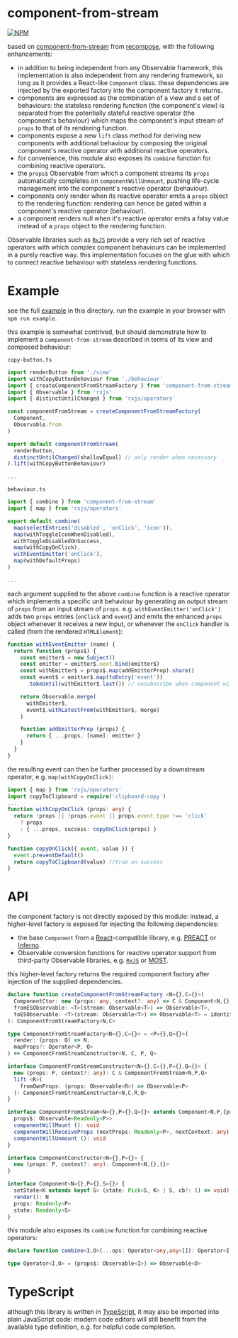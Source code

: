 # component-from-stream
[![NPM](https://nodei.co/npm/component-from-stream.png?compact=true)](https://nodei.co/npm/component-from-stream/)

based on [component-from-stream](https://github.com/acdlite/recompose/blob/master/docs/API.md#componentfromstream)
from [recompose](https://npmjs.com/package/recompose),
with the following enhancements:
* in addition to being independent from any Observable framework,
this implementation is also independent from any rendering framework,
so long as it provides a React-like `Component` class.
these dependencies are injected by the exported factory
into the component factory it returns.
* components are expressed as the combination of a view and a set of behaviours:
the stateless rendering function (the component's view) is separated
from the potentially stateful reactive operator (the component's behaviour)
which maps the component's input stream of `props` to that of its rendering function.
* components expose a new `lift` class method for deriving new components
with additional behaviour by composing the original component's reactive operator
with additional reactive operators.
* for convenience, this module also exposes its `combine` function
for combining reactive operators.
* the `props$` Observable from which a component streams its `props`
automatically completes on `componentWillUnmount`,
pushing life-cycle management into the component's reactive operator (behaviour).
* components only render when its reactive operator emits a `props` object
to the rendering function: rendering can hence be gated
within a component's reactive operator (behaviour).
* a component renders null when it's reactive operator emits a falsy value
instead of a `props` object to the rendering function.

Observable libraries such as [`RxJS`](http://reactivex.io/rxjs/)
provide a very rich set of reactive operators
with which complex component behaviours can be implemented
in a purely reactive way.
this implementation focuses on the glue with which to connect reactive behaviour
with stateless rendering functions.

# Example
see the full [example](./example/index.tsx) in this directory.
run the example in your browser with `npm run example`.

this example is somewhat contrived, but should demonstrate
how to implement a `component-from-stream`
described in terms of its view and composed behaviour:

`copy-button.ts`
```ts
import renderButton from './view'
import withCopyButtonBehaviour from './behaviour'
import { createComponentFromStreamFactory } from 'component-from-stream'
import { Observable } from 'rxjs'
import { distinctUntilChanged } from 'rxjs/operators'

const componentFromStream = createComponentFromStreamFactory(
  Component,
  Observable.from
)

export default componentFromStream(
  renderButton,
  distinctUntilChanged(shallowEqual) // only render when necessary
).lift(withCopyButtonBehaviour)

...
```

`behaviour.ts`
```ts
import { combine } from 'component-from-stream'
import { map } from 'rxjs/operators'

export default combine(
  map(selectEntries('disabled', 'onClick', 'icon')),
  map(withToggleIconWhenDisabled),
  withToggleDisabledOnSuccess,
  map(withCopyOnClick),
  withEventEmitter('onClick'),
  map(withDefaultProps)
)

...
```
each argument supplied to the above `combine` function is a reactive operator
which implements a specific unit behaviour by generating an output stream
of `props` from an input stream of `props`.
e.g. `withEventEmitter('onClick')` adds two `props` entries (`onClick` and `event`)
and emits the enhanced `props` object whenever it receives a new input,
or whenever the `onClick` handler is called (from the rendered `HTMLElement`):
```ts
function withEventEmitter (name) {
  return function (props$) {
    const emitter$ = new Subject()
    const emitter = emitter$.next.bind(emitter$)
    const withEmitter$ = props$.map(addEmitterProp).share()
    const event$ = emitter$.map(toEntry('event'))
      .takeUntil(withEmitter$.last()) // unsubscribe when component will unmount

    return Observable.merge(
      withEmitter$,
      event$.withLatestFrom(withEmitter$, merge)
    )

    function addEmitterProp (props) {
      return { ...props, [name]: emitter }
    }
  }
}
```
the resulting event can then be further processed by a downstream operator,
e.g. `map(withCopyOnClick)`:
```ts
import { map } from 'rxjs/operators'
import copyToClipboard = require('clipboard-copy')
...
function withCopyOnClick (props: any) {
  return !props || !props.event || props.event.type !== 'click'
    ? props
    : { ...props, success: copyOnClick(props) }
}

function copyOnClick({ event, value }) {
  event.preventDefault()
  return copyToClipboard(value) //true on success
}
```

# API
the component factory is not directly exposed by this module:
instead, a higher-level factory is exposed for injecting the following dependencies:
* the base `Component` from a [React](https://reactjs.org)-compatible library,
e.g. [PREACT](https://preactjs.com/) or [Inferno](https://infernojs.org/).
* Observable conversion functions for reactive operator support
from third-party Observable libraries, e.g. [`RxJS`](http://reactivex.io/rxjs/)
or [MOST](https://www.npmjs.com/package/most).

this higher-level factory returns the required component factory
after injection of the supplied dependencies.
```ts
declare function createComponentFromStreamFactory <N={},C={}>(
  ComponentCtor: new (props: any, context?: any) => C & Component<N,{},{}>,
  fromESObservable: <T>(stream: Observable<T>) => Observable<T>,
  toESObservable: <T>(stream: Observable<T>) => Observable<T> = identity
): ComponentFromStreamFactory<N,C>

type ComponentFromStreamFactory<N={},C={}> = <P={},Q={}>(
  render: (props: Q) => N,
  mapProps?: Operator<P, Q>
) => ComponentFromStreamConstructor<N, C, P, Q>

interface ComponentFromStreamConstructor<N={},C={},P={},Q={}> {
  new (props: P, context?: any): C & ComponentFromStream<N,P,Q>
  lift <R>(
    fromOwnProps: (props: Observable<R>) => Observable<P>
  ): ComponentFromStreamConstructor<N,C,R,Q>
}

interface ComponentFromStream<N={},P={},Q={}> extends Component<N,P,{props?:Q}> {
  props$: Observable<Readonly<P>>
  componentWillMount (): void
  componentWillReceiveProps (nextProps: Readonly<P>, nextContext: any): void
  componentWillUnmount (): void
}

interface ComponentConstructor<N={},P={}> {
  new (props: P, context?: any): Component<N,{},{}>
}

interface Component<N={},P={},S={}> {
  setState<K extends keyof S> (state: Pick<S, K> | S, cb?: () => void): void
  render(): N
  props: Readonly<P>
  state: Readonly<S>
}
```

this module also exposes its `combine` function for combining reactive operators:
```ts
declare function combine<I,O>(...ops: Operator<any,any>[]): Operator<I,O>

type Operator<I,O> = (props$: Observable<I>) => Observable<O>
```

# TypeScript
although this library is written in [TypeScript](https://www.typescriptlang.org),
it may also be imported into plain JavaScript code:
modern code editors will still benefit from the available type definition,
e.g. for helpful code completion.
